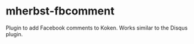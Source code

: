 mherbst-fbcomment
============================

Plugin to add Facebook comments to Koken. Works similar to the Disqus plugin.
